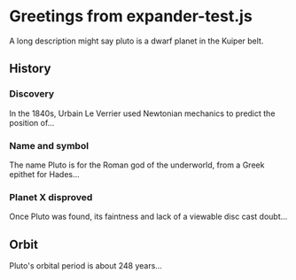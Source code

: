 <!-- table-of-contents -->

<!-- title -->

# Greetings from expander-test.js

<!-- /title -->

A long description might say pluto is a dwarf planet in the Kuiper belt.

## History

### Discovery

In the 1840s, Urbain Le Verrier used Newtonian mechanics to predict the position of…

### Name and symbol

The name Pluto is for the Roman god of the underworld, from a Greek epithet for Hades…

### Planet X disproved

Once Pluto was found, its faintness and lack of a viewable disc cast doubt…

## Orbit

Pluto's orbital period is about 248 years…

<!-- license -->

<!-- contributing -->

<!-- badges -->
